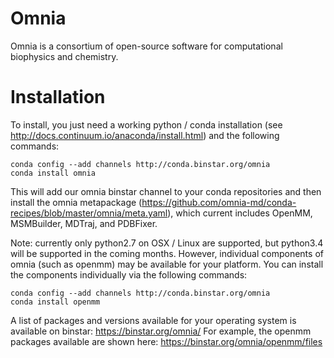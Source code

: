 Omnia
=====

Omnia is a consortium of open-source software for computational biophysics
and chemistry.

Installation
============

To install, you just need a working python / conda installation (see http://docs.continuum.io/anaconda/install.html) and the following commands:


```
conda config --add channels http://conda.binstar.org/omnia
conda install omnia
```

This will add our omnia binstar channel to your conda repositories and then install the omnia metapackage (https://github.com/omnia-md/conda-recipes/blob/master/omnia/meta.yaml), which current includes OpenMM, MSMBuilder, MDTraj, and PDBFixer.

Note: currently only python2.7 on OSX / Linux are supported, but python3.4 will be supported in the coming months.  However, individual components of omnia (such as openmm) may be available for your platform.  You can install the components individually via the following commands:

```
conda config --add channels http://conda.binstar.org/omnia
conda install openmm
```

A list of packages and versions available for your operating system is available on binstar: https://binstar.org/omnia/  For example, the openmm packages available are shown here: https://binstar.org/omnia/openmm/files
